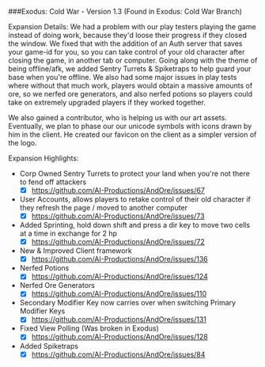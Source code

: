 
###Exodus: Cold War - Version 1.3 (Found in Exodus: Cold War Branch)

Expansion Details:
We had a problem with our play testers playing the game instead of doing work, because they'd loose their progress if they closed the window. We fixed that with the addition of an Auth server that saves your game-id for you, so you can take control of your old character after closing the game, in another tab or computer. Going along with the theme of being offline/afk, we added Sentry Turrets & Spiketraps to help guard your base when you're offline. We also had some major issues in play tests where without that much work, players would obtain a massive amounts of ore, so we nerfed ore generators, and also nerfed potions so players could take on extremely upgraded players if they worked together.

We also gained a contributor, who is helping us with our art assets. Eventually, we plan to phase our our unicode symbols with icons drawn by him in the client. He created our favicon on the client as a simpler version of the logo.

Expansion Highlights:

- Corp Owned Sentry Turrets to protect your land when you're not there to fend off attackers
    - [x] https://github.com/AI-Productions/AndOre/issues/67
- User Accounts, allows players to retake control of their old character if they refresh the page / moved to another computer
    - [x] https://github.com/AI-Productions/AndOre/issues/73 
- Added Sprinting, hold down shift and press a dir key to move two cells at a time in exchange for 2 hp
    - [x] https://github.com/AI-Productions/AndOre/issues/72 
- New & Improved Client framework
    - [x] https://github.com/AI-Productions/AndOre/issues/136
- Nerfed Potions
    - [x] https://github.com/AI-Productions/AndOre/issues/124
- Nerfed Ore Generators
    - [x] https://github.com/AI-Productions/AndOre/issues/110
- Secondary Modifier Key now carries over when switching Primary Modifier Keys
    - [x] https://github.com/AI-Productions/AndOre/issues/131
- Fixed View Polling (Was broken in Exodus)
    - [x] https://github.com/AI-Productions/AndOre/issues/128
- Added Spiketraps
    - [x] https://github.com/AI-Productions/AndOre/issues/84
